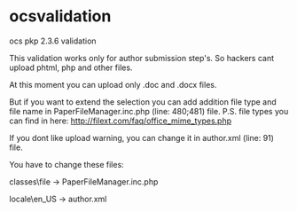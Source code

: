 # ocsvalidation
ocs pkp 2.3.6 validation

This validation works only for author submission step's.
So hackers cant upload phtml, php and other files.

At this moment you can upload only .doc and .docx files.

But if you want to extend the selection you can add addition file type and file name in PaperFileManager.inc.php (line: 480;481) file.
P.S. file types you can find in here: http://filext.com/faq/office_mime_types.php

If you dont like upload warning, you can change it in author.xml (line: 91) file.

You have to change these files:

classes\file -> PaperFileManager.inc.php

locale\en_US -> author.xml

